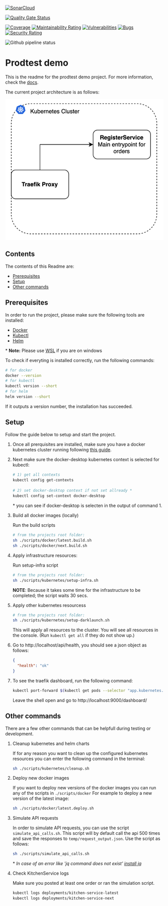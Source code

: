[![SonarCloud](https://sonarcloud.io/images/project_badges/sonarcloud-black.svg)](https://sonarcloud.io/summary/new_code?id=prodtest-demo)

[![Quality Gate Status](https://sonarcloud.io/api/project_badges/measure?project=prodtest-demo&metric=alert_status&token=9005461108c59dec16be6c57760d5aaaea5d6564)](https://sonarcloud.io/summary/new_code?id=prodtest-demo)

[![Coverage](https://sonarcloud.io/api/project_badges/measure?project=prodtest-demo&metric=coverage&token=9005461108c59dec16be6c57760d5aaaea5d6564)](https://sonarcloud.io/summary/new_code?id=prodtest-demo) [![Maintainability Rating](https://sonarcloud.io/api/project_badges/measure?project=prodtest-demo&metric=sqale_rating&token=9005461108c59dec16be6c57760d5aaaea5d6564)](https://sonarcloud.io/summary/new_code?id=prodtest-demo) [![Vulnerabilities](https://sonarcloud.io/api/project_badges/measure?project=prodtest-demo&metric=vulnerabilities&token=9005461108c59dec16be6c57760d5aaaea5d6564)](https://sonarcloud.io/summary/new_code?id=prodtest-demo) [![Bugs](https://sonarcloud.io/api/project_badges/measure?project=prodtest-demo&metric=bugs&token=9005461108c59dec16be6c57760d5aaaea5d6564)](https://sonarcloud.io/summary/new_code?id=prodtest-demo) [![Security Rating](https://sonarcloud.io/api/project_badges/measure?project=prodtest-demo&metric=security_rating&token=9005461108c59dec16be6c57760d5aaaea5d6564)](https://sonarcloud.io/summary/new_code?id=prodtest-demo)

![Github pipeline status](https://github.com/brdv/prodtest-demo/actions/workflows/pr-flow.yaml/badge.svg)

# Prodtest demo

This is the readme for the prodtest demo project. For more information, check the [docs](https://brdv.github.io/prodtest-docs).

The current project architecture is as follows:

![Project Architecture](./assets/simple-architecture-dl.png)

## Contents

The contents of this Readme are:

- [Prerequisites](#prerequisites)
- [Setup](#setup)
- [Other commands](#other-commands)

## Prerequisites

In order to run the project, please make sure the following tools are installed:

- [Docker](https://docs.docker.com/get-docker/)
- [Kubectl](https://kubernetes.io/docs/tasks/tools/)
- [Helm](https://helm.sh/docs/intro/install/)

\* **Note:** Please use [WSL](https://learn.microsoft.com/en-us/windows/wsl/install) if you are on windows

To check if everyting is installed correctly, run the following commands:

```bash
# for docker
docker --version
# for kubectl
kubectl version --short
# for helm
helm version --short
```

If it outputs a version number, the installation has succeeded.

## Setup

Follow the guide below to setup and start the project.

1.  Once all prerquisites are installed, make sure you have a docker kubernetes cluster running following [this guide](https://docs.docker.com/desktop/kubernetes/#enable-kubernetes).

2.  Next make sure the docker-desktop kubernetes context is selected for kubectl:

    ```bash
    # 1) get all contexts
    kubectl config get-contexts

    # 2) set docker-desktop context if not set allready *
    kubectl config set-context docker-desktop
    ```

    \* you can see if docker-desktop is selecten in the output of command 1.

3.  Build all docker images (locally)

    Run the build scripts

    ```bash
    # from the projects root folder:
    sh ./scripts/docker/latest.build.sh
    sh ./scripts/docker/next.build.sh
    ```

4.  Apply infrastructure resources:

    Run setup-infra script

    ```bash
    # from the projects root folder:
    sh ./scripts/kubernetes/setup-infra.sh
    ```

    **NOTE**: Because it takes some time for the infrastructure to be completed; the script waits 30 secs.

5.  Apply other kubernetes resourcess

    ```bash
    # from the projects root folder:
    sh ./scripts/kubernetes/setup-darklaunch.sh
    ```

    This will apply all resources to the cluster. You will see all resources in the console. (Run `kubectl get all` if they do not show up.)

6.  Go to http://localhost/api/health, you should see a json object as follows:

    ```json
    {
      "health": "ok"
    }
    ```

7.  To see the traefik dashboard, run the following command:

    ```bash
    kubectl port-forward $(kubectl get pods --selector "app.kubernetes.io/name=traefik" --output=name) 9000:9000
    ```

    Leave the shell open and go to http://localhost:9000/dashboard/

## Other commands

There are a few other commands that can be helpfull during testing or development.

1. Cleanup kubernetes and helm charts

   If for any reason you want to clean up the configured kubernetes resources you can enter the following command in the terminal:

   ```bash
   sh ./scripts/kubernetes/cleanup.sh
   ```

2. Deploy new docker images

   If you want to deploy new versions of the docker images you can run any of the scripts in `./scripts/docker`
   For example to deploy a new version of the latest image:

   ```bash
   sh ./scripts/docker/latest.deploy.sh
   ```

3. Simulate API requests

   In order to simulate API requests, you can use the script `simulate_api_calls.sh`. This script will by default call the api 500 times and save the responses to `temp/request_output.json`.
   Use the script as follows:

   ```bash
   sh ./scripts/simulate_api_calls.sh
   ```

   \* _In case of an error like 'jq command does not exist' [install jq](https://stedolan.github.io/jq/download/)_

4. Check KitchenService logs

   Make sure you posted at least one order or ran the simulation script.

   ```bash
   kubectl logs deployments/kitchen-service-latest
   kubectl logs deployments/kitchen-service-next
   ```
